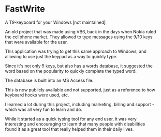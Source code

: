 # FastWrite
A T9-keyboard for your Windows [not maintained]

An old project that was made using VB6, back in the days when Nokia ruled the cellphone market.
They allowed to type messages using the 9/10 keys that were available for the user.

This application was trying to get this same approach to Windows, and allowing to use just the keypad as a way to quickly type.

Since it's not only 9 keys, but also has a words database, it suggested the word based on the popularity to quickly complete the typed word.

The database is built into an MS Access file.

This is now publicly available and not supported, just as a reference to how keyboard hooks were used, etc.

I learned a lot during this project, including marketing, billing and support - which was all very fun to learn and do.

While it started as a quick typing tool for any end user, it was very interesting and encouraging to learn that many people with disabilities found it as a great tool that really helped them in their daily lives. 
